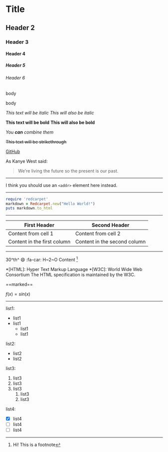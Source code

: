 # Title

## Header 2

### Header 3

#### Header 4

##### Header 5

###### Header 6

body

body

_This text will be italic_
_This will also be italic_

**This text will be bold**
**This will also be bold**

_You **can** combine them_

~~This text will be strikethrough~~

[GitHub](https://github.com)

As Kanye West said:

> We're living the future so
> the present is our past.

---

I think you should use an
`<addr>` element here instead.

---

```ruby
require 'redcarpet'
markdown = Redcarpet.new("Hello World!")
puts markdown.to_html
```

---

First Header | Second Header
------------ | -------------
Content from cell 1 | Content from cell 2
Content in the first column | Content in the second column

---

30^th^
:smile:
:fa-car:
H~2~O
Content [^1]

[^1]: Hi! This is a footnote

*[HTML]: Hyper Text Markup Language
*[W3C]: World Wide Web Consortium
The HTML specification
is maintained by the W3C.

==marked==

$f(x) = sin(x)$

---

list1:

- list1
- list1
  - list1
  - list1

list2:

- list2
- list2

list3:

1. list3
1. list3
1. list3
   1. list3
   1. list3

list4:

- [x] list4
- [ ] list4
- [ ] list4
